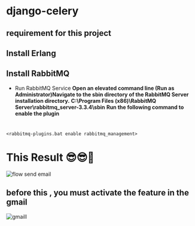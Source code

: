 # django-celery
## requirement for this project

## Install Erlang
## Install RabbitMQ
   * Run RabbitMQ Service
**Open an elevated command line (Run as Administrator)Navigate to the sbin directory of the RabbitMQ Server installation directory.**
**C:\Program Files (x86)\RabbitMQ Server\rabbitmq_server-3.3.4\sbin**
**Run the following command to enable the plugin**
#
`<rabbitmq-plugins.bat enable rabbitmq_management>`
# This Result 😎😎🥳
![flow send email](https://github.com/brahim024/django-celery-send-email/blob/main/result-sending.jpg)
## before this , you must activate the feature in the gmail
![gmaill](https://github.com/brahim024/django-celery-send-email/blob/main/google-app.jpg)

